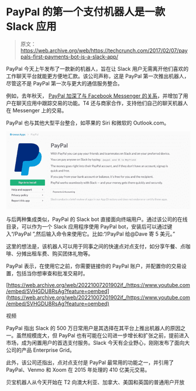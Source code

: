 # PayPal 的第一个支付机器人是一款 Slack 应用 

> 原文：<https://web.archive.org/web/https://techcrunch.com/2017/02/07/paypals-first-payments-bot-is-a-slack-app/>

PayPal 今天上午发布了一款新的机器人，旨在让 Slack 用户无需离开他们喜欢的工作聊天平台就能更方便地汇款。该公司声称，这是 PayPal 第一次推出机器人，尽管这不是 PayPal 第一次与更大的通信服务整合。

例如，去年秋天， [PayPal 加深了与 Facebook Messenger 的关系](https://web.archive.org/web/20221007201902/https://beta.techcrunch.com/2016/10/24/facebook-messenger-now-supports-paypal-payments-in-bots-will-track-your-paypal-receipts/)，并增加了用户在聊天应用中跟踪交易的功能。T4 还与商家合作，支持他们自己的聊天机器人在 Messenger 上的交易。

PayPal 也与其他大型平台整合，如苹果的 Siri 和微软的 Outlook.com。

![screen-shot-2017-02-07-at-10-44-32-am](img/32f30c0c935b8e10d988d8b9cc1a2ed4.png)

与后两种集成类似，PayPal 的 Slack bot 直接面向终端用户。通过该公司的在线目录，可以作为一个 Slack 应用程序使用 PayPal bot，安装后可以通过键入“/PayPal ”,然后输入命令来使用它。比如:“/PayPal 给@Dave 寄 5 美元。”

这里的想法是，该机器人可以用于同事之间的快速点对点支付，如分享午餐、点咖啡、分摊出租车费、购买团体礼物等。

PayPal 表示，在使用它之前，你需要链接你的 PayPal 账户，并配置你的交易设置，包括当你想审查和批准交易时。

[https://web.archive.org/web/20221007201902if_/https://www.youtube.com/embed/SVHGDU8RsAg?feature=oembed](https://web.archive.org/web/20221007201902if_/https://www.youtube.com/embed/SVHGDU8RsAg?feature=oembed)

视频

PayPal 指出 Slack 的 500 万日常用户是其选择在其平台上推出机器人的原因之一。虽然规模庞大，但 PayPal 也有可能在公司进一步增长和扩张之前，提前进入市场，成为闲置用户的首选支付服务。Slack 今天有企业野心，刚刚发布了面向大公司的产品 Enterprise Grid。

此外，该公司还指出，点对点支付是 PayPal 最常用的功能之一，并引用了 PayPal、Venmo 和 Xoom 在 2015 年处理的 410 亿美元交易。

贝宝机器人从今天开始在 T2 向澳大利亚、加拿大、美国和英国的普通用户开放